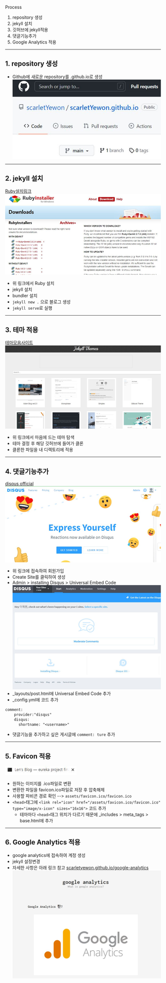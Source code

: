 Process
1. repository 생성
2. jekyll 설치
3. 깃허브에 jekyll적용
4. 댓글기능추가
5. Google Analytics 적용

---

## 1. repository 생성
* Github에 새로운 repository를 <username>.github.io로 생성
![create repo](img/git%20repo.JPG)

---

## 2. jekyll 설치
[Ruby설치링크](https://rubyinstaller.org/downloads/)
![install ruby](img/ruby.JPG)
* 위 링크에서 Ruby 설치
* jekyll 설치
* bundler 설치
* `jekyll new .` 으로 블로그 생성
* `jekyll serve`로 실행

---

## 3. 테마 적용
[테마모음사이트](http://jekyllthemes.org/)
![theme](img/theme.JPG)
* 위 링크에서 마음에 드는 테마 탐색
* 테마 결정 후 해당 깃허브에 들어가 클론
* 클론한 파일을 내 디렉토리에 적용

---

## 4. 댓글기능추가
[disqus official](https://disqus.com)
![disqus](img/disqus.JPG)
* 위 링크에 접속하여 회원가입
* Create Site를 클릭하여 생성
* Admin > installing Disqus > Universal Embed Code
![disqus](img/disqus2.JPG)
* _layouts/post.html에 Universal Embed Code 추가
* _config.yml에 코드 추가
```
comment:
    provider:"disqus"  
    disqus:  
      shortname: "<username>"
```

* 댓글기능을 추가하고 싶은 게시글에
`comment: ture` 추가

---

## 5. Favicon 적용
![favicon](img/favi.JPG)
* 원하는 이미지를 .ico파일로 변환
* 변환한 파일을 favicon.ico파일로 저장 후 압축해제
* 사용할 파비콘 경로 확인 --> `assets/favicon.ico/favicon.ico `
* `<head>`태그에 `<link rel="icon" href="/assets/favicon.ico/favicon.ico" type="image/x-icon" sizes="16x16">` 코드 추가
  * 테마마다 `<head>`태그 위치가 다르기 때문에  _includes > meta_tags > base.html에 추가

---

## 6. Google Analytics 적용
* google analytics에 접속하여 계정 생성
* jekyll 설정변경
* 자세한 사항은 아래 링크 참고
[scarletyewon.github.io/google-analytics](https://scarletyewon.github.io/productivity/2021/12/10/google-analytics.html)
![googleanalytics](img/ga.JPG)
